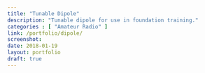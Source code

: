 ```yaml
---
title: "Tunable Dipole"
description: "Tunable dipole for use in foundation training."
categories : [ "Amateur Radio" ]
link: /portfolio/dipole/
screenshot:
date: 2018-01-19
layout: portfolio
draft: true
---
```

